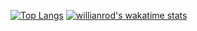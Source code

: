 [![Top Langs](https://github-readme-stats.vercel.app/api/top-langs/?username=typeWolffo&hide=php,html&theme=react)](https://github.com/typeWolffo/github-readme-stats)
[![willianrod's wakatime stats](https://github-readme-stats.vercel.app/api/wakatime?username=typeWolffo&theme=react&hide=git,Text,XML,CSS,Markdown,Other)](https://github.com/typeWolffo/github-readme-stats)


